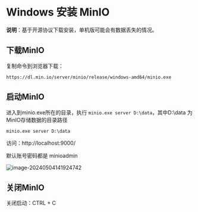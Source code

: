 # Windows 安装 MinIO

**说明**：基于开源协议下载安装，单机版可能会有数据丢失的情况。

## 下载MinIO

复制命令到浏览器下载：

```shell
https://dl.min.io/server/minio/release/windows-amd64/minio.exe
```

## 启动MinIO

进入到minio.exe所在的目录，执行 `minio.exe server D:\data`，其中D:\data 为MinIO存储数据的目录路径

```shell
minio.exe server D:\data
```

访问：http://localhost:9000/

默认账号密码都是 minioadmin

![image-20240504141924742](https://cdn.jsdelivr.net/gh/letengzz/tc2@main/img202405041419090.png)

## 关闭MinIO

关闭启动：CTRL + C
